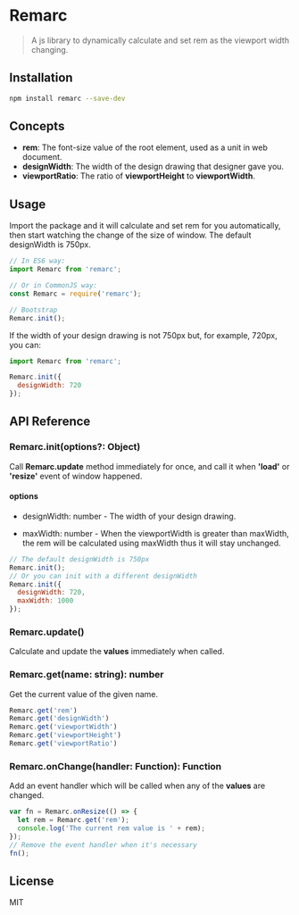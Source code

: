 # Remarc

> A js library to dynamically calculate and set rem as the viewport width changing.

## Installation

``` bash
npm install remarc --save-dev
```

## Concepts

* **rem**: The font-size value of the root element, used as a unit in web document. 
* **designWidth**: The width of the design drawing that designer gave you.
* **viewportRatio**: The ratio of **viewportHeight** to **viewportWidth**.

## Usage

Import the package and it will calculate and set rem for you automatically, then start watching the change of the size of window. The default designWidth is 750px.

``` js
// In ES6 way:
import Remarc from 'remarc'; 

// Or in CommonJS way:
const Remarc = require('remarc');

// Bootstrap
Remarc.init();
```

If the width of your design drawing is not 750px but, for example, 720px, you can:

``` js
import Remarc from 'remarc';

Remarc.init({
  designWidth: 720
});
```

## API Reference

### Remarc.init(options?: Object)

Call **Remarc.update** method immediately for once, and call it when **'load'** or **'resize'** event of window happened.

#### options

* designWidth: number - The width of your design drawing.

* maxWidth: number - When the viewportWidth is greater than maxWidth, the rem will be calculated using maxWidth thus it will stay unchanged.

``` js
// The default designWidth is 750px
Remarc.init();
// Or you can init with a different designWidth
Remarc.init({
  designWidth: 720,
  maxWidth: 1000
});
```

### Remarc.update()

Calculate and update the **values** immediately when called.

### Remarc.get(name: string): number

Get the current value of the given name.

``` js
Remarc.get('rem')
Remarc.get('designWidth')
Remarc.get('viewportWidth')
Remarc.get('viewportHeight')
Remarc.get('viewportRatio')
```

### Remarc.onChange(handler: Function): Function

Add an event handler which will be called when any of the **values** are changed.

``` js
var fn = Remarc.onResize(() => {
  let rem = Remarc.get('rem');
  console.log('The current rem value is ' + rem);
});
// Remove the event handler when it's necessary
fn();
```

## License

MIT
